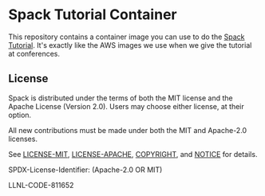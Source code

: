 # Spack Tutorial Container

This repository contains a container image you can use to do the
[Spack Tutorial](https://spack.readthedocs.io/en/latest/tutorial.html).
It's exactly like the AWS images we use when we give the tutorial at
conferences.

## License

Spack is distributed under the terms of both the MIT license and the
Apache License (Version 2.0). Users may choose either license, at their
option.

All new contributions must be made under both the MIT and Apache-2.0
licenses.

See [LICENSE-MIT](https://github.com/spack/spack-tutorial-container/blob/master/LICENSE-MIT),
[LICENSE-APACHE](https://github.com/spack/spack-tutorial-container/blob/master/LICENSE-APACHE),
[COPYRIGHT](https://github.com/spack/spack-tutorial-container/blob/master/COPYRIGHT), and
[NOTICE](https://github.com/spack/spack-tutorial-container/blob/master/NOTICE) for details.

SPDX-License-Identifier: (Apache-2.0 OR MIT)

LLNL-CODE-811652
